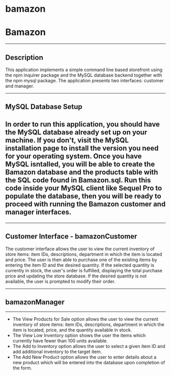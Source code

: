 # bamazon


<h1>Bamazon</h1>
<hr>
<h2>Description</h2>
<p>This application implements a simple command line based storefront using the npm inquirer package and the MySQL database backend together with the npm mysql package. The application presents two interfaces: customer and manager.</p>
<hr>
<h2>MySQL Database Setup<h2>
<p>In order to run this application, you should have the MySQL database already set up on your machine. If you don't, visit the MySQL installation page to install the version you need for your operating system. Once you have MySQL isntalled, you will be able to create the Bamazon database and the products table with the SQL code found in Bamazon.sql. Run this code inside your MySQL client like Sequel Pro to populate the database, then you will be ready to proceed with running the Bamazon customer and manager interfaces.<p>
<hr>
<h2>Customer Interface - bamazonCustomer</h2>
<p>
The customer interface allows the user to view the current inventory of store items: item IDs, descriptions, department in which the item is located and price. The user is then able to purchase one of the existing items by entering the item ID and the desired quantity. If the selected quantity is currently in stock, the user's order is fulfilled, displaying the total purchase price and updating the store database. If the desired quantity is not available, the user is prompted to modify their order.
</p>
<hr>
<h2>bamazonManager</h2>
<hr>
<ul><li>The View Products for Sale option allows the user to view the current inventory of store items: item IDs, descriptions, department in which the item is located, price, and the quantity available in stock.</li>

<li>The View Low Inventory option shows the user the items which currently have fewer than 100 units available.</li>

<li>The Add to Inventory option allows the user to select a given item ID and add additional inventory to the target item.</li>

<li>The Add New Product option allows the user to enter details about a new product which will be entered into the database upon completion of the form.</li>